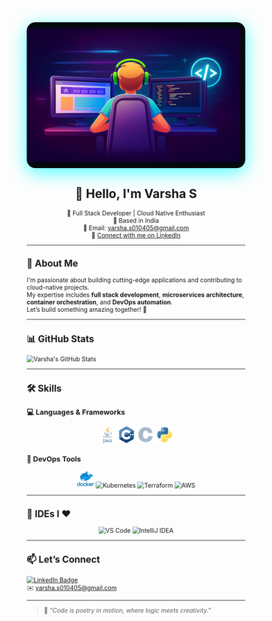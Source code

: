 <p align="center">
  <img src="https://raw.githubusercontent.com/Varsha-vk-05/Varsha-vk-05/main/hero.png" alt="Varsha S Hero Image" width="700" style="border-radius: 20px; box-shadow: 0 10px 40px rgba(0, 255, 255, 0.7);" />
</p>

<h1 align="center">👋 Hello, I'm Varsha S</h1>

<p align="center">
  🌟 Full Stack Developer | Cloud Native Enthusiast <br/>
  📍 Based in India <br/>
  📧 Email: <a href="mailto:varsha.s010405@gmail.com">varsha.s010405@gmail.com</a> <br/>
  🔗 <a href="https://www.linkedin.com/in/varsha-s-a26a46339/" target="_blank">Connect with me on LinkedIn</a>
</p>

---

## 🚀 About Me
I'm passionate about building cutting-edge applications and contributing to cloud-native projects.  
My expertise includes **full stack development**, **microservices architecture**, **container orchestration**, and **DevOps automation**.  
Let’s build something amazing together! 🚀

---

## 📊 GitHub Stats

![Varsha's GitHub Stats](https://github-readme-stats.vercel.app/api?username=Varsha-vk-05&show_icons=true&theme=radical&hide_title=true)

---

## 🛠️ Skills

### 💻 Languages & Frameworks
<p align="center">
  <img src="https://raw.githubusercontent.com/github/explore/80688e429a7d4ef2fca1e82350fe8e3517d3494d/topics/java/java.png" alt="Java" width="40" height="40"/>
  <img src="https://raw.githubusercontent.com/github/explore/80688e429a7d4ef2fca1e82350fe8e3517d3494d/topics/cpp/cpp.png" alt="C++" width="40" height="40"/>
  <img src="https://raw.githubusercontent.com/github/explore/80688e429a7d4ef2fca1e82350fe8e3517d3494d/topics/c/c.png" alt="C" width="40" height="40"/>
  <img src="https://raw.githubusercontent.com/github/explore/80688e429a7d4ef2fca1e82350fe8e3517d3494d/topics/python/python.png" alt="Python" width="40" height="40"/>
</p>

### 🚀 DevOps Tools
<p align="center">
  <img src="https://raw.githubusercontent.com/github/explore/85cceaeeaf993ca35664dc37ea24f9237fbbfc14/topics/docker/docker.png" alt="Docker" width="40" height="40"/>
  <img src="https://www.vectorlogo.zone/logos/kubernetes/kubernetes-icon.svg" alt="Kubernetes" width="40" height="40"/>
  <img src="https://www.vectorlogo.zone/logos/terraformio/terraformio-icon.svg" alt="Terraform" width="40" height="40"/>
  <img src="https://www.vectorlogo.zone/logos/amazon_aws/amazon_aws-icon.svg" alt="AWS" width="40" height="40"/>
</p>

---

## 🧰 IDEs I ❤️
<p align="center">
  <img src="https://www.vectorlogo.zone/logos/visualstudio_code/visualstudio_code-icon.svg" alt="VS Code" width="40" height="40"/>
  <img src="https://cdn.worldvectorlogo.com/logos/intellij-idea-1.svg" alt="IntelliJ IDEA" width="40" height="40"/>
</p>

---

## 📫 Let’s Connect

[![LinkedIn Badge](https://img.shields.io/badge/LinkedIn-Connect-blue?style=for-the-badge&logo=linkedin)](https://www.linkedin.com/in/varsha-s-a26a46339/?utm_source=share&utm_campaign=share_via&utm_content=profile&utm_medium=android_app)  
✉️ varsha.s010405@gmail.com

---

> 🚀 *"Code is poetry in motion, where logic meets creativity."*
